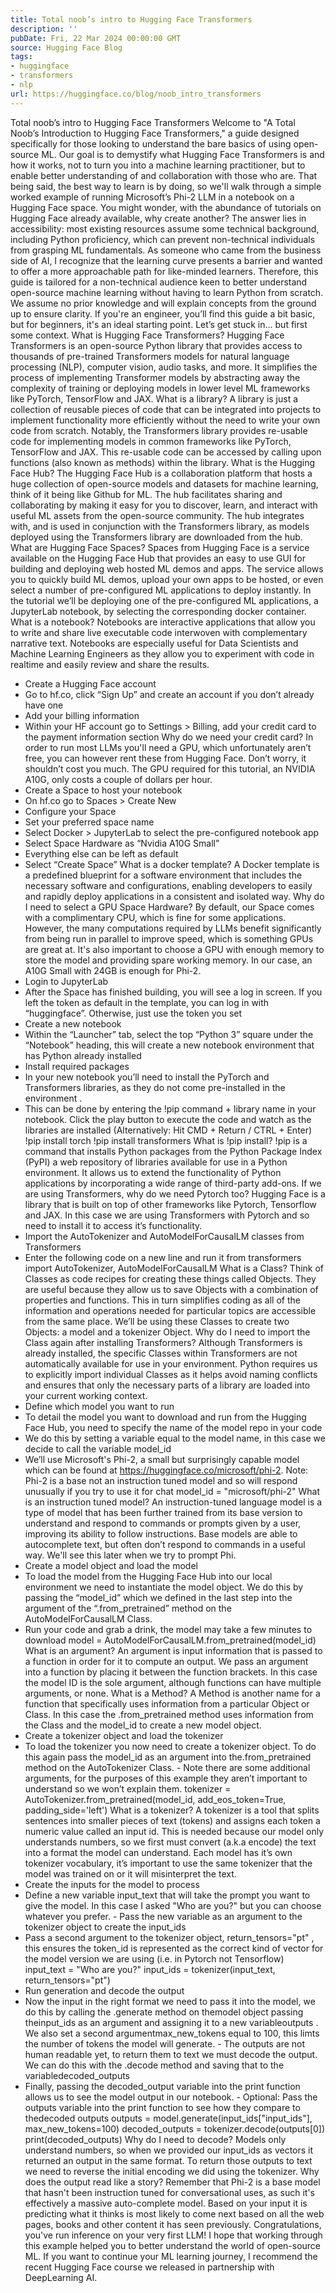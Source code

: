 ```yaml
---
title: Total noob’s intro to Hugging Face Transformers
description: ''
pubDate: Fri, 22 Mar 2024 00:00:00 GMT
source: Hugging Face Blog
tags:
- huggingface
- transformers
- nlp
url: https://huggingface.co/blog/noob_intro_transformers
---
```


Total noob’s intro to Hugging Face Transformers
Welcome to "A Total Noob’s Introduction to Hugging Face Transformers," a guide designed specifically for those looking to understand the bare basics of using open-source ML. Our goal is to demystify what Hugging Face Transformers is and how it works, not to turn you into a machine learning practitioner, but to enable better understanding of and collaboration with those who are. That being said, the best way to learn is by doing, so we'll walk through a simple worked example of running Microsoft’s Phi-2 LLM in a notebook on a Hugging Face space.
You might wonder, with the abundance of tutorials on Hugging Face already available, why create another? The answer lies in accessibility: most existing resources assume some technical background, including Python proficiency, which can prevent non-technical individuals from grasping ML fundamentals. As someone who came from the business side of AI, I recognize that the learning curve presents a barrier and wanted to offer a more approachable path for like-minded learners.
Therefore, this guide is tailored for a non-technical audience keen to better understand open-source machine learning without having to learn Python from scratch. We assume no prior knowledge and will explain concepts from the ground up to ensure clarity. If you're an engineer, you’ll find this guide a bit basic, but for beginners, it's an ideal starting point.
Let’s get stuck in… but first some context.
What is Hugging Face Transformers?
Hugging Face Transformers is an open-source Python library that provides access to thousands of pre-trained Transformers models for natural language processing (NLP), computer vision, audio tasks, and more. It simplifies the process of implementing Transformer models by abstracting away the complexity of training or deploying models in lower level ML frameworks like PyTorch, TensorFlow and JAX.
What is a library?
A library is just a collection of reusable pieces of code that can be integrated into projects to implement functionality more efficiently without the need to write your own code from scratch.
Notably, the Transformers library provides re-usable code for implementing models in common frameworks like PyTorch, TensorFlow and JAX. This re-usable code can be accessed by calling upon functions (also known as methods) within the library.
What is the Hugging Face Hub?
The Hugging Face Hub is a collaboration platform that hosts a huge collection of open-source models and datasets for machine learning, think of it being like Github for ML. The hub facilitates sharing and collaborating by making it easy for you to discover, learn, and interact with useful ML assets from the open-source community. The hub integrates with, and is used in conjunction with the Transformers library, as models deployed using the Transformers library are downloaded from the hub.
What are Hugging Face Spaces?
Spaces from Hugging Face is a service available on the Hugging Face Hub that provides an easy to use GUI for building and deploying web hosted ML demos and apps. The service allows you to quickly build ML demos, upload your own apps to be hosted, or even select a number of pre-configured ML applications to deploy instantly.
In the tutorial we’ll be deploying one of the pre-configured ML applications, a JupyterLab notebook, by selecting the corresponding docker container.
What is a notebook?
Notebooks are interactive applications that allow you to write and share live executable code interwoven with complementary narrative text. Notebooks are especially useful for Data Scientists and Machine Learning Engineers as they allow you to experiment with code in realtime and easily review and share the results.
- Create a Hugging Face account
- Go to hf.co, click “Sign Up” and create an account if you don’t already have one
- Add your billing information
- Within your HF account go to Settings > Billing, add your credit card to the payment information section
Why do we need your credit card?
In order to run most LLMs you'll need a GPU, which unfortunately aren’t free, you can however rent these from Hugging Face. Don’t worry, it shouldn’t cost you much. The GPU required for this tutorial, an NVIDIA A10G, only costs a couple of dollars per hour.
- Create a Space to host your notebook
- On hf.co go to Spaces > Create New
- Configure your Space
- Set your preferred space name
- Select Docker > JupyterLab to select the pre-configured notebook app
- Select Space Hardware as “Nvidia A10G Small”
- Everything else can be left as default
- Select “Create Space”
What is a docker template?
A Docker template is a predefined blueprint for a software environment that includes the necessary software and configurations, enabling developers to easily and rapidly deploy applications in a consistent and isolated way.
Why do I need to select a GPU Space Hardware?
By default, our Space comes with a complimentary CPU, which is fine for some applications. However, the many computations required by LLMs benefit significantly from being run in parallel to improve speed, which is something GPUs are great at.
It's also important to choose a GPU with enough memory to store the model and providing spare working memory. In our case, an A10G Small with 24GB is enough for Phi-2.
- Login to JupyterLab
- After the Space has finished building, you will see a log in screen. If you left the token as default in the template, you can log in with “huggingface”. Otherwise, just use the token you set
- Create a new notebook
- Within the “Launcher” tab, select the top “Python 3” square under the “Notebook” heading, this will create a new notebook environment that has Python already installed
- Install required packages
- In your new notebook you’ll need to install the PyTorch and Transformers libraries, as they do not come pre-installed in the environment .
- This can be done by entering the !pip command + library name in your notebook. Click the play button to execute the code and watch as the libraries are installed (Alternatively: Hit CMD + Return / CTRL + Enter)
!pip install torch
!pip install transformers
What is !pip install?
!pip
is a command that installs Python packages from the Python Package Index (PyPI) a web repository of libraries available for use in a Python environment. It allows us to extend the functionality of Python applications by incorporating a wide range of third-party add-ons.
If we are using Transformers, why do we need Pytorch too?
Hugging Face is a library that is built on top of other frameworks like Pytorch, Tensorflow and JAX. In this case we are using Transformers with Pytorch and so need to install it to access it’s functionality.
- Import the AutoTokenizer and AutoModelForCausalLM classes from Transformers
- Enter the following code on a new line and run it
from transformers import AutoTokenizer, AutoModelForCausalLM
What is a Class?
Think of Classes as code recipes for creating these things called Objects. They are useful because they allow us to save Objects with a combination of properties and functions. This in turn simplifies coding as all of the information and operations needed for particular topics are accessible from the same place. We’ll be using these Classes to create two Objects: a model
and a tokenizer
Object.
Why do I need to import the Class again after installing Transformers?
Although Transformers is already installed, the specific Classes within Transformers are not automatically available for use in your environment. Python requires us to explicitly import individual Classes as it helps avoid naming conflicts and ensures that only the necessary parts of a library are loaded into your current working context.
- Define which model you want to run
- To detail the model you want to download and run from the Hugging Face Hub, you need to specify the name of the model repo in your code
- We do this by setting a variable equal to the model name, in this case we decide to call the variable
model_id
- We’ll use Microsoft's Phi-2, a small but surprisingly capable model which can be found at https://huggingface.co/microsoft/phi-2. Note: Phi-2 is a base not an instruction tuned model and so will respond unusually if you try to use it for chat
model_id = "microsoft/phi-2"
What is an instruction tuned model?
An instruction-tuned language model is a type of model that has been further trained from its base version to understand and respond to commands or prompts given by a user, improving its ability to follow instructions. Base models are able to autocomplete text, but often don’t respond to commands in a useful way. We'll see this later when we try to prompt Phi.
- Create a model object and load the model
- To load the model from the Hugging Face Hub into our local environment we need to instantiate the model object. We do this by passing the “model_id” which we defined in the last step into the argument of the “.from_pretrained” method on the AutoModelForCausalLM Class.
- Run your code and grab a drink, the model may take a few minutes to download
model = AutoModelForCausalLM.from_pretrained(model_id)
What is an argument?
An argument is input information that is passed to a function in order for it to compute an output. We pass an argument into a function by placing it between the function brackets. In this case the model ID is the sole argument, although functions can have multiple arguments, or none.
What is a Method?
A Method is another name for a function that specifically uses information from a particular Object or Class. In this case the .from_pretrained
method uses information from the Class and the model_id
to create a new model
object.
- Create a tokenizer object and load the tokenizer
- To load the tokenizer you now need to create a tokenizer object. To do this again pass the
model_id
as an argument into the.from_pretrained
method on the AutoTokenizer Class. - Note there are some additional arguments, for the purposes of this example they aren’t important to understand so we won’t explain them.
tokenizer = AutoTokenizer.from_pretrained(model_id, add_eos_token=True, padding_side='left')
What is a tokenizer?
A tokenizer is a tool that splits sentences into smaller pieces of text (tokens) and assigns each token a numeric value called an input id. This is needed because our model only understands numbers, so we first must convert (a.k.a encode) the text into a format the model can understand. Each model has it’s own tokenizer vocabulary, it’s important to use the same tokenizer that the model was trained on or it will misinterpret the text.
- Create the inputs for the model to process
- Define a new variable
input_text
that will take the prompt you want to give the model. In this case I asked "Who are you?" but you can choose whatever you prefer. - Pass the new variable as an argument to the tokenizer object to create the
input_ids
- Pass a second argument to the tokenizer object,
return_tensors="pt"
, this ensures the token_id is represented as the correct kind of vector for the model version we are using (i.e. in Pytorch not Tensorflow)
input_text = "Who are you?"
input_ids = tokenizer(input_text, return_tensors="pt")
- Run generation and decode the output
- Now the input in the right format we need to pass it into the model, we do this by calling the
.generate
method on themodel object
passing theinput_ids
as an argument and assigning it to a new variableoutputs
. We also set a second argumentmax_new_tokens
equal to 100, this limts the number of tokens the model will generate. - The outputs are not human readable yet, to return them to text we must decode the output. We can do this with the
.decode
method and saving that to the variabledecoded_outputs
- Finally, passing the
decoded_output
variable into the print function allows us to see the model output in our notebook. - Optional: Pass the
outputs
variable into the print function to see how they compare to thedecoded outputs
outputs = model.generate(input_ids["input_ids"], max_new_tokens=100)
decoded_outputs = tokenizer.decode(outputs[0])
print(decoded_outputs)
Why do I need to decode?
Models only understand numbers, so when we provided our input_ids
as vectors it returned an output in the same format. To return those outputs to text we need to reverse the initial encoding we did using the tokenizer.
Why does the output read like a story?
Remember that Phi-2 is a base model that hasn't been instruction tuned for conversational uses, as such it's effectively a massive auto-complete model. Based on your input it is predicting what it thinks is most likely to come next based on all the web pages, books and other content it has seen previously.
Congratulations, you've run inference on your very first LLM!
I hope that working through this example helped you to better understand the world of open-source ML. If you want to continue your ML learning journey, I recommend the recent Hugging Face course we released in partnership with DeepLearning AI.